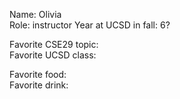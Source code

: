 Name: Olivia  
Role: instructor
Year at UCSD in fall: 6?

Favorite CSE29 topic:  
Favorite UCSD class:

Favorite food:  
Favorite drink:
